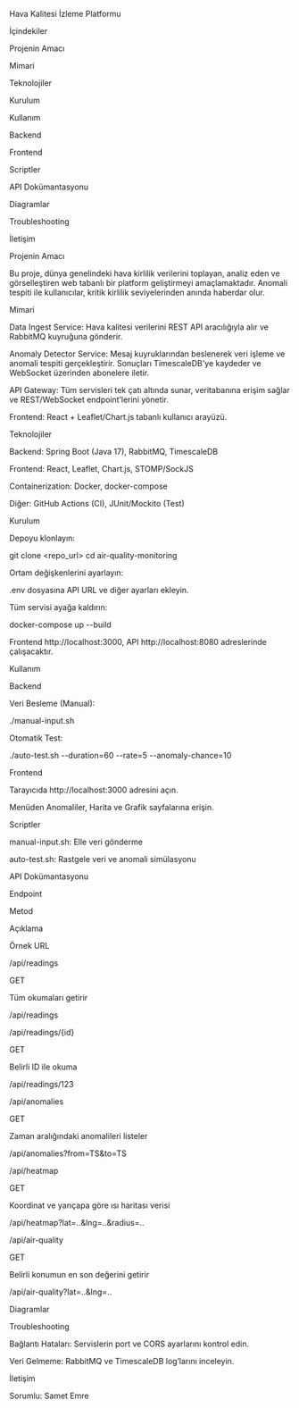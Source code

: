 Hava Kalitesi İzleme Platformu

İçindekiler

Projenin Amacı

Mimari

Teknolojiler

Kurulum

Kullanım

Backend

Frontend

Scriptler

API Dokümantasyonu

Diagramlar

Troubleshooting

İletişim

Projenin Amacı

Bu proje, dünya genelindeki hava kirlilik verilerini toplayan, analiz eden ve görselleştiren web tabanlı bir platform geliştirmeyi amaçlamaktadır. Anomali tespiti ile kullanıcılar, kritik kirlilik seviyelerinden anında haberdar olur.

Mimari

Data Ingest Service: Hava kalitesi verilerini REST API aracılığıyla alır ve RabbitMQ kuyruğuna gönderir.

Anomaly Detector Service: Mesaj kuyruklarından beslenerek veri işleme ve anomali tespiti gerçekleştirir. Sonuçları TimescaleDB'ye kaydeder ve WebSocket üzerinden abonelere iletir.

API Gateway: Tüm servisleri tek çatı altında sunar, veritabanına erişim sağlar ve REST/WebSocket endpoint’lerini yönetir.

Frontend: React + Leaflet/Chart.js tabanlı kullanıcı arayüzü.

Teknolojiler

Backend: Spring Boot (Java 17), RabbitMQ, TimescaleDB

Frontend: React, Leaflet, Chart.js, STOMP/SockJS

Containerization: Docker, docker-compose

Diğer: GitHub Actions (CI), JUnit/Mockito (Test)

Kurulum

Depoyu klonlayın:

git clone <repo_url>
cd air-quality-monitoring

Ortam değişkenlerini ayarlayın:

.env dosyasına API URL ve diğer ayarları ekleyin.

Tüm servisi ayağa kaldırın:

docker-compose up --build

Frontend http://localhost:3000, API http://localhost:8080 adreslerinde çalışacaktır.

Kullanım

Backend

Veri Besleme (Manual):

./manual-input.sh <latitude> <longitude> <parameter> <value>

Otomatik Test:

./auto-test.sh --duration=60 --rate=5 --anomaly-chance=10

Frontend

Tarayıcıda http://localhost:3000 adresini açın.

Menüden Anomaliler, Harita ve Grafik sayfalarına erişin.

Scriptler

manual-input.sh: Elle veri gönderme

auto-test.sh: Rastgele veri ve anomali simülasyonu

API Dokümantasyonu

Endpoint

Metod

Açıklama

Örnek URL

/api/readings

GET

Tüm okumaları getirir

/api/readings

/api/readings/{id}

GET

Belirli ID ile okuma

/api/readings/123

/api/anomalies

GET

Zaman aralığındaki anomalileri listeler

/api/anomalies?from=TS&to=TS

/api/heatmap

GET

Koordinat ve yarıçapa göre ısı haritası verisi

/api/heatmap?lat=..&lng=..&radius=..

/api/air-quality

GET

Belirli konumun en son değerini getirir

/api/air-quality?lat=..&lng=..

Diagramlar



Troubleshooting

Bağlantı Hataları: Servislerin port ve CORS ayarlarını kontrol edin.

Veri Gelmeme: RabbitMQ ve TimescaleDB log’larını inceleyin.

İletişim

Sorumlu: Samet Emre